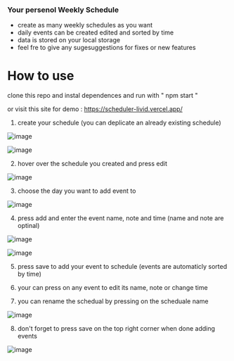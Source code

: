 ### Your persenol Weekly Schedule

- create as many weekly schedules as you want
- daily events can be created edited and sorted by time
- data is stored on your local storage
- feel fre to give any sugesuggestions  for fixes or new features 

# How to use

clone this repo and instal dependences and run with " npm start "

or visit this site for demo : https://scheduler-livid.vercel.app/

1) create your schedule (you can deplicate an already existing schedule)

![image](https://user-images.githubusercontent.com/8129122/180615938-06c778d1-b639-45dd-929b-e3b85287c2c3.png)

![image](https://user-images.githubusercontent.com/8129122/180615956-d9554124-f12a-411a-859a-0a9f8680d334.png)

2) hover over the schedule you created and press edit

![image](https://user-images.githubusercontent.com/8129122/180615966-514240f2-63a6-41a0-98b6-e8209c416ed2.png)

3) choose the day you want to add event to

![image](https://user-images.githubusercontent.com/8129122/180616125-0fae4654-5372-4f85-afa3-8153bdfe0c03.png)

4) press add and enter the event name, note and time (name and note are optinal)

![image](https://user-images.githubusercontent.com/8129122/180616134-c3d66283-a830-4d45-807e-0480f57040b6.png)

![image](https://user-images.githubusercontent.com/8129122/180616142-d1963d98-8ae5-4287-9ba3-c63f71c7f964.png)

5) press save to add your event to schedule (events are automaticly sorted by time)

6) your can press on any event to edit its name, note or change time

7) you can rename the schedual by pressing on the scheduale name

![image](https://user-images.githubusercontent.com/8129122/180616169-c4f0f660-62f0-40ab-bc73-cbdddb78dffc.png)

8) don't forget to press save on the top right corner when done adding events 

![image](https://user-images.githubusercontent.com/8129122/180616198-42de5626-c4f0-4aab-b4f1-c3be89ec9c8b.png)

